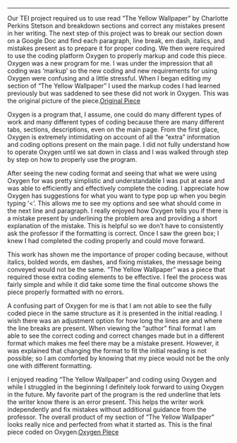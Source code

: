 ---
Our TEI project required us to use read “The Yellow Wallpaper” by Charlotte Perkins Stetson and breakdown sections and correct any mistakes present in her writing. The next step of this project was to break our section down on a Google Doc and find each paragraph, line break, em dash, italics, and mistakes present as to prepare it for proper coding. We then were required to use the coding platform Oxygen to properly markup and code this piece. Oxygen was a new program for me. I was under the impression that all coding was ‘markup’ so the new coding and new requirements for using Oxygen were confusing and a little stressful. When I began editing my section of “The Yellow Wallpaper” I used the markup codes I had learned previously but was saddened to see these did not work in Oxygen. This was the original picture of the piece.[Original Piece](https://hannahfulk.github.io/hannah/images/OriginalPiece.JPG)

Oxygen is a program that, I assume, one could do many different types of work and many different types of coding because there are many different tabs, sections, descriptions, even on the main page. From the first glace, Oxygen is extremely intimidating on account of all the “extra” information and coding options present on the main page. I did not fully understand how to operate Oxygen until we sat down in class and I was walked through step by step on how to properly use the program. 

After seeing the new coding format and seeing that what we were using Oxygen for was pretty simplistic and understandable I was put at ease and was able to efficiently and effectively complete the coding. I appreciate how Oxygen has suggestions for what you want to type pop up when you begin typing ‘<’. This allows me to see my options and see what should come in the next line and paragraph. I really enjoyed how Oxygen tells you if there is a mistake present by underlining the problem area and providing a short explanation of the mistake. This is helpful so we don’t have to consistently ask the professor if the formatting is correct. Once I saw the green box; I knew I had completed the coding properly and could move forward. 

This work has shown me the importance of proper coding because, without italics, bolded words, em dashes, and fixing mistakes, the message being conveyed would not be the same. “The Yellow Wallpaper” was a piece that required those extra coding elements to be effective. I feel the process was fairly simple and while it did take some time the final outcome shows the piece properly formatted with no errors. 

A confusing part of Oxygen for me is that I am not able to see the fully coded piece in the same structure as it is presented in the initial reading. I wish there was an adjustment option for how long the lines are and where the line breaks are present. When viewing the “author” final format I am able to see the correct coding and correct changes made but in a different format which makes me feel there may be a mistake present. However, it was explained that changing the format to fit the initial reading is not possible; so I am comforted by knowing that my piece would not be the only one with different formatting. 

I enjoyed reading “The Yellow Wallpaper” and coding using Oxygen and while I struggled in the beginning I definitely look forward to using Oxygen in the future. My favorite part of the program is the red underline that lets the writer know there is an error present. This helps the writer work independently and fix mistakes without additional guidance from the professor. The overall product of my section of “The Yellow Wallpaper” looks really nice and perfected from what it started as. This is the final piece coded on Oxygen.[Oxygen Piece](https://hannahfulk.github.io/hannah/images/OxygenPiece.JPG)
